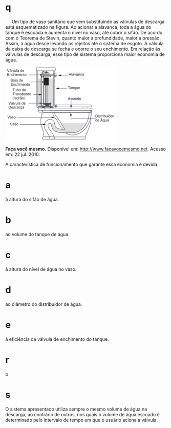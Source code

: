 # q
     Um tipo de vaso sanitário que vem substituindo as válvulas de descarga está esquematizado na figura. Ao acionar a alavanca, toda a água do tanque é escoada e aumenta o nível no vaso, até cobrir o sifão. De acordo com o Teorema de Stevin, quanto maior a profundidade, maior a pressão. Assim, a água desce levando os rejeitos até o sistema de esgoto. A válvula da caixa de descarga se fecha e ocorre o seu enchimento. Em relação às válvulas de descarga, esse tipo de sistema proporciona maior economia de água.

![](2b34b6b1-a6c2-385d-4b38-0ab8cd0bc41c.png)

**Faça você mesmo.** Disponível em: http://www.facavocemesmo.net. Acesso em: 22 jul. 2010.

A característica de funcionamento que garante essa economia é devida

# a
à altura do sifão de água.

# b
ao volume do tanque de água.

# c
à altura do nível de água no vaso.

# d
ao diâmetro do distribuidor de água.

# e
à eficiência da válvula de enchimento do tanque.

# r
b

# s
O sistema apresentado utiliza sempre o mesmo volume de água na descarga, ao contrário de outros, nos quais o volume de água escoado é determinado pelo intervalo de tempo em que o usuário aciona a válvula.
